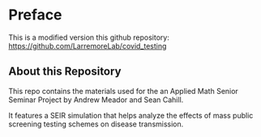 # Preface

This is a modified version this github repository: https://github.com/LarremoreLab/covid_testing

## About this Repository

This repo contains the materials used for the an Applied Math Senior Seminar Project by Andrew Meador and Sean Cahill.

It features a SEIR simulation that helps analyze the effects of mass public screening testing schemes on disease 
transmission.


